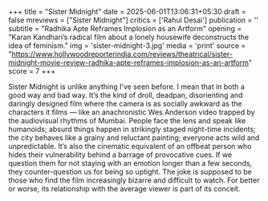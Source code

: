 +++
title = "Sister Midnight"
date = 2025-06-01T13:06:31+05:30
draft = false
mreviews = ["Sister Midnight"]
critics = ['Rahul Desai']
publication = ''
subtitle = "Radhika Apte Reframes Implosion as an Artform"
opening = "Karan Kandhari’s radical film about a lonely housewife deconstructs the idea of feminism."
img = 'sister-midnight-3.jpg'
media = 'print'
source = "https://www.hollywoodreporterindia.com/reviews/theatrical/sister-midnight-movie-review-radhika-apte-reframes-implosion-as-an-artform"
score = 7
+++

Sister Midnight is unlike anything I’ve seen before. I mean that in both a good way and bad way. It’s the kind of droll, deadpan, disorienting and daringly designed film where the camera is as socially awkward as the characters it films — like an anachronistic Wes Anderson video trapped by the audiovisual rhythms of Mumbai. People face the lens and speak like humanoids; absurd things happen in strikingly staged night-time incidents; the city behaves like a grainy and reluctant painting; everyone acts wild and unpredictable. It’s also the cinematic equivalent of an offbeat person who hides their vulnerability behind a barrage of provocative cues. If we question them for not staying with an emotion longer than a few seconds, they counter-question us for being so uptight. The joke is supposed to be those who find the film increasingly bizarre and difficult to watch. For better or worse, its relationship with the average viewer is part of its conceit.
